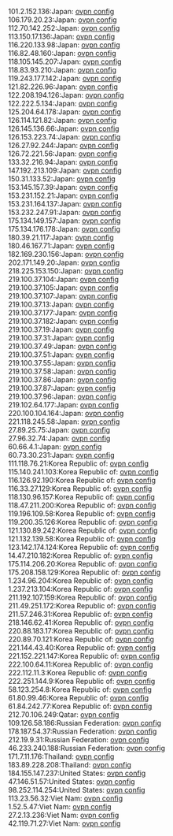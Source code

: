 101.2.152.136:Japan: [ovpn config](vpn/101_2_152_136.ovpn)  
106.179.20.23:Japan: [ovpn config](vpn/106_179_20_23.ovpn)  
112.70.142.252:Japan: [ovpn config](vpn/112_70_142_252.ovpn)  
113.150.17.136:Japan: [ovpn config](vpn/113_150_17_136.ovpn)  
116.220.133.98:Japan: [ovpn config](vpn/116_220_133_98.ovpn)  
116.82.48.160:Japan: [ovpn config](vpn/116_82_48_160.ovpn)  
118.105.145.207:Japan: [ovpn config](vpn/118_105_145_207.ovpn)  
118.83.93.210:Japan: [ovpn config](vpn/118_83_93_210.ovpn)  
119.243.177.142:Japan: [ovpn config](vpn/119_243_177_142.ovpn)  
121.82.226.96:Japan: [ovpn config](vpn/121_82_226_96.ovpn)  
122.208.194.126:Japan: [ovpn config](vpn/122_208_194_126.ovpn)  
122.222.5.134:Japan: [ovpn config](vpn/122_222_5_134.ovpn)  
125.204.64.178:Japan: [ovpn config](vpn/125_204_64_178.ovpn)  
126.114.121.82:Japan: [ovpn config](vpn/126_114_121_82.ovpn)  
126.145.136.66:Japan: [ovpn config](vpn/126_145_136_66.ovpn)  
126.153.223.74:Japan: [ovpn config](vpn/126_153_223_74.ovpn)  
126.27.92.244:Japan: [ovpn config](vpn/126_27_92_244.ovpn)  
126.72.221.56:Japan: [ovpn config](vpn/126_72_221_56.ovpn)  
133.32.216.94:Japan: [ovpn config](vpn/133_32_216_94.ovpn)  
147.192.213.109:Japan: [ovpn config](vpn/147_192_213_109.ovpn)  
150.31.133.52:Japan: [ovpn config](vpn/150_31_133_52.ovpn)  
153.145.157.39:Japan: [ovpn config](vpn/153_145_157_39.ovpn)  
153.231.152.21:Japan: [ovpn config](vpn/153_231_152_21.ovpn)  
153.231.164.137:Japan: [ovpn config](vpn/153_231_164_137.ovpn)  
153.232.247.91:Japan: [ovpn config](vpn/153_232_247_91.ovpn)  
175.134.149.157:Japan: [ovpn config](vpn/175_134_149_157.ovpn)  
175.134.176.178:Japan: [ovpn config](vpn/175_134_176_178.ovpn)  
180.39.21.117:Japan: [ovpn config](vpn/180_39_21_117.ovpn)  
180.46.167.71:Japan: [ovpn config](vpn/180_46_167_71.ovpn)  
182.169.230.156:Japan: [ovpn config](vpn/182_169_230_156.ovpn)  
202.171.149.20:Japan: [ovpn config](vpn/202_171_149_20.ovpn)  
218.225.153.150:Japan: [ovpn config](vpn/218_225_153_150.ovpn)  
219.100.37.104:Japan: [ovpn config](vpn/219_100_37_104.ovpn)  
219.100.37.105:Japan: [ovpn config](vpn/219_100_37_105.ovpn)  
219.100.37.107:Japan: [ovpn config](vpn/219_100_37_107.ovpn)  
219.100.37.13:Japan: [ovpn config](vpn/219_100_37_13.ovpn)  
219.100.37.177:Japan: [ovpn config](vpn/219_100_37_177.ovpn)  
219.100.37.182:Japan: [ovpn config](vpn/219_100_37_182.ovpn)  
219.100.37.19:Japan: [ovpn config](vpn/219_100_37_19.ovpn)  
219.100.37.31:Japan: [ovpn config](vpn/219_100_37_31.ovpn)  
219.100.37.49:Japan: [ovpn config](vpn/219_100_37_49.ovpn)  
219.100.37.51:Japan: [ovpn config](vpn/219_100_37_51.ovpn)  
219.100.37.55:Japan: [ovpn config](vpn/219_100_37_55.ovpn)  
219.100.37.58:Japan: [ovpn config](vpn/219_100_37_58.ovpn)  
219.100.37.86:Japan: [ovpn config](vpn/219_100_37_86.ovpn)  
219.100.37.87:Japan: [ovpn config](vpn/219_100_37_87.ovpn)  
219.100.37.96:Japan: [ovpn config](vpn/219_100_37_96.ovpn)  
219.102.64.177:Japan: [ovpn config](vpn/219_102_64_177.ovpn)  
220.100.104.164:Japan: [ovpn config](vpn/220_100_104_164.ovpn)  
221.118.245.58:Japan: [ovpn config](vpn/221_118_245_58.ovpn)  
27.89.25.75:Japan: [ovpn config](vpn/27_89_25_75.ovpn)  
27.96.32.74:Japan: [ovpn config](vpn/27_96_32_74.ovpn)  
60.66.4.1:Japan: [ovpn config](vpn/60_66_4_1.ovpn)  
60.73.30.231:Japan: [ovpn config](vpn/60_73_30_231.ovpn)  
111.118.76.21:Korea Republic of: [ovpn config](vpn/111_118_76_21.ovpn)  
115.140.241.103:Korea Republic of: [ovpn config](vpn/115_140_241_103.ovpn)  
116.126.92.190:Korea Republic of: [ovpn config](vpn/116_126_92_190.ovpn)  
116.33.27.129:Korea Republic of: [ovpn config](vpn/116_33_27_129.ovpn)  
118.130.96.157:Korea Republic of: [ovpn config](vpn/118_130_96_157.ovpn)  
118.47.211.200:Korea Republic of: [ovpn config](vpn/118_47_211_200.ovpn)  
119.196.109.58:Korea Republic of: [ovpn config](vpn/119_196_109_58.ovpn)  
119.200.35.126:Korea Republic of: [ovpn config](vpn/119_200_35_126.ovpn)  
121.130.89.242:Korea Republic of: [ovpn config](vpn/121_130_89_242.ovpn)  
121.132.139.58:Korea Republic of: [ovpn config](vpn/121_132_139_58.ovpn)  
123.142.174.124:Korea Republic of: [ovpn config](vpn/123_142_174_124.ovpn)  
14.47.210.182:Korea Republic of: [ovpn config](vpn/14_47_210_182.ovpn)  
175.114.206.20:Korea Republic of: [ovpn config](vpn/175_114_206_20.ovpn)  
175.208.158.129:Korea Republic of: [ovpn config](vpn/175_208_158_129.ovpn)  
1.234.96.204:Korea Republic of: [ovpn config](vpn/1_234_96_204.ovpn)  
1.237.213.104:Korea Republic of: [ovpn config](vpn/1_237_213_104.ovpn)  
211.192.107.159:Korea Republic of: [ovpn config](vpn/211_192_107_159.ovpn)  
211.49.251.172:Korea Republic of: [ovpn config](vpn/211_49_251_172.ovpn)  
211.57.246.31:Korea Republic of: [ovpn config](vpn/211_57_246_31.ovpn)  
218.146.62.41:Korea Republic of: [ovpn config](vpn/218_146_62_41.ovpn)  
220.88.183.17:Korea Republic of: [ovpn config](vpn/220_88_183_17.ovpn)  
220.89.70.121:Korea Republic of: [ovpn config](vpn/220_89_70_121.ovpn)  
221.144.43.40:Korea Republic of: [ovpn config](vpn/221_144_43_40.ovpn)  
221.152.221.147:Korea Republic of: [ovpn config](vpn/221_152_221_147.ovpn)  
222.100.64.11:Korea Republic of: [ovpn config](vpn/222_100_64_11.ovpn)  
222.112.11.3:Korea Republic of: [ovpn config](vpn/222_112_11_3.ovpn)  
222.251.144.9:Korea Republic of: [ovpn config](vpn/222_251_144_9.ovpn)  
58.123.254.8:Korea Republic of: [ovpn config](vpn/58_123_254_8.ovpn)  
61.80.99.46:Korea Republic of: [ovpn config](vpn/61_80_99_46.ovpn)  
61.84.242.77:Korea Republic of: [ovpn config](vpn/61_84_242_77.ovpn)  
212.70.106.249:Qatar: [ovpn config](vpn/212_70_106_249.ovpn)  
109.126.58.186:Russian Federation: [ovpn config](vpn/109_126_58_186.ovpn)  
178.187.54.37:Russian Federation: [ovpn config](vpn/178_187_54_37.ovpn)  
212.19.9.31:Russian Federation: [ovpn config](vpn/212_19_9_31.ovpn)  
46.233.240.188:Russian Federation: [ovpn config](vpn/46_233_240_188.ovpn)  
171.7.11.176:Thailand: [ovpn config](vpn/171_7_11_176.ovpn)  
183.89.228.208:Thailand: [ovpn config](vpn/183_89_228_208.ovpn)  
184.155.147.237:United States: [ovpn config](vpn/184_155_147_237.ovpn)  
47.146.51.57:United States: [ovpn config](vpn/47_146_51_57.ovpn)  
98.252.114.254:United States: [ovpn config](vpn/98_252_114_254.ovpn)  
113.23.56.32:Viet Nam: [ovpn config](vpn/113_23_56_32.ovpn)  
1.52.5.47:Viet Nam: [ovpn config](vpn/1_52_5_47.ovpn)  
27.2.13.236:Viet Nam: [ovpn config](vpn/27_2_13_236.ovpn)  
42.119.71.27:Viet Nam: [ovpn config](vpn/42_119_71_27.ovpn)  
